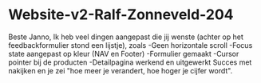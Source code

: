 # Website-v2-Ralf-Zonneveld-204
Beste Janno, Ik heb veel dingen aangepast die jij wenste (achter op het feedbackformulier stond een lijstje), zoals   -Geen horizontale scroll -Focus state aangepast op kleur (NAV en Footer) -Formulier gemaakt -Cursor pointer bij de producten -Detailpagina werkend en uitgewerkt   Succes met nakijken en je zei "hoe meer je verandert, hoe hoger je cijfer wordt". 
